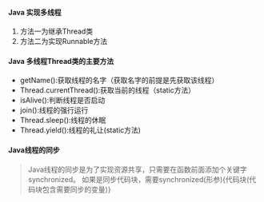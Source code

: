 #### Java 实现多线程

1. 方法一为继承Thread类
2. 方法二为实现Runnable方法


#### Java 多线程Thread类的主要方法

- getName():获取线程的名字（获取名字的前提是先获取该线程）
- Thread.currentThread():获取当前的线程（static方法）
- isAlive():判断线程是否启动
- join():线程的强行运行
- Thread.sleep():线程的休眠
- Thread.yield():线程的礼让(static方法)

#### Java线程的同步

> Java线程的同步是为了实现资源共享，只需要在函数前面添加个关键字synchronized。
> 如果是同步代码块，需要synchronized(形参){代码块(代码块包含需要同步的变量)}
